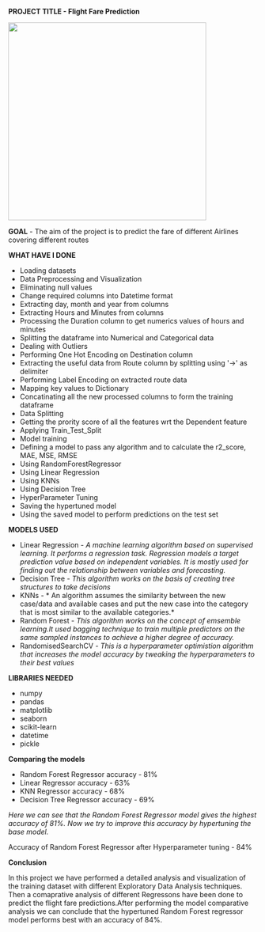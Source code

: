 **PROJECT TITLE - Flight Fare Prediction**
        
<img src = "https://github.com/Soumayan-pal01/Soomvaar/blob/main/Flight%20Fare%20Prediction/Images/project_viz.png" width="400">

>

**GOAL** - The aim of the project is to predict the fare of different Airlines covering different routes

**WHAT HAVE I DONE**
- Loading datasets
- Data Preprocessing and Visualization
- Eliminating null values
- Change required columns into Datetime format
- Extracting day, month and year from columns
- Extracting Hours and Minutes from columns
- Processing the Duration column to get numerics values of hours and minutes
- Splitting the dataframe into Numerical and Categorical data
- Dealing with Outliers
- Performing One Hot Encoding on Destination column
- Extracting the useful data from Route column by splitting using '→' as delimiter
- Performing Label Encoding on extracted route data
- Mapping key values to Dictionary
- Concatinating all the new processed columns to form the training dataframe
- Data Splitting
- Getting the prority score of all the features wrt the Dependent feature
- Applying Train_Test_Split
- Model training
- Defining a model to pass any algorithm and to calculate the r2_score, MAE, MSE, RMSE
- Using RandomForestRegressor
- Using Linear Regression
- Using KNNs
- Using Decision Tree
- HyperParameter Tuning
- Saving the hypertuned model
- Using the saved model to perform predictions on the test set



**MODELS USED**
- Linear Regression - *A machine learning algorithm based on supervised learning. It performs a regression task. Regression models a target prediction value based on independent variables. It is mostly used for finding out the relationship between variables and forecasting.*
- Decision Tree - *This algorithm works on the basis of creating tree structures to take decisions*
- KNNs - * An algorithm assumes the similarity between the new case/data and available cases and put the new case into the category that is most similar to the available categories.*
- Random Forest - *This algorithm works on the concept of emsemble learning.It used bagging technique to train multiple predictors on the same sampled instances to achieve a higher degree of accuracy.*
- RandomisedSearchCV - *This is a hyperparameter optimistion algorithm that increases the model accuracy by tweaking the hyperparameters to their best values*


**LIBRARIES NEEDED**
- numpy
- pandas
- matplotlib
- seaborn
- scikit-learn
- datetime
- pickle

**Comparing the models**

- Random Forest Regressor accuracy - 81%
- Linear Regressor accuracy - 63%
- KNN Regressor accuracy - 68%
- Decision Tree Regressor accuracy - 69%

*Here we can see that the Random Forest Regressor model gives the highest accuracy of 81%. Now we try to improve this accuracy by hypertuning the base model.*

Accuracy of Random Forest Regressor after Hyperparameter tuning - 84%

**Conclusion**

In this project we have performed a detailed analysis and visualization of the training dataset with different Exploratory Data Analysis techniques. Then a comaprative analysis of different Regressons have been done to predict the flight fare predictions.After performing the model comparative analysis we can conclude that the hypertuned Random Forest regressor model performs best with an accuracy of 84%.   

